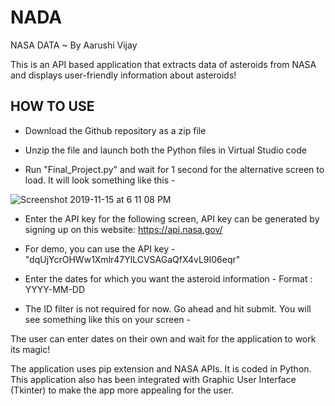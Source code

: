 # NADA

NASA DATA 
 ~ By Aarushi Vijay

This is an API based application that extracts data of asteroids from NASA and displays user-friendly information about asteroids!

## HOW TO USE 

- Download the Github repository as a zip file

- Unzip the file and launch both the Python files in Virtual Studio code

- Run "Final_Project.py" and wait for 1 second for the alternative screen to load. It will look something like this - 

![Screenshot 2019-11-15 at 6 11 08 PM](https://user-images.githubusercontent.com/52317352/68989990-bc07fa00-081b-11ea-9fa1-cf75c682a7be.png)

- Enter the API key for the following screen, API key can be generated by signing up on this website: https://api.nasa.gov/ 

- For demo, you can use the API key - "dqUjYcrOHWw1Xmlr47YlLCVSAGaQfX4vL9I06eqr"

- Enter the dates for which you want the asteroid information - Format : YYYY-MM-DD 

- The ID filter is not required for now. Go ahead and hit submit. You will see something like this on your screen - 


The user can enter dates on their own and wait for the application to work its magic!

The application uses pip extension and NASA APIs. It is coded in Python. This application also has been integrated with Graphic User Interface (Tkinter) to make the app more appealing for the user.



